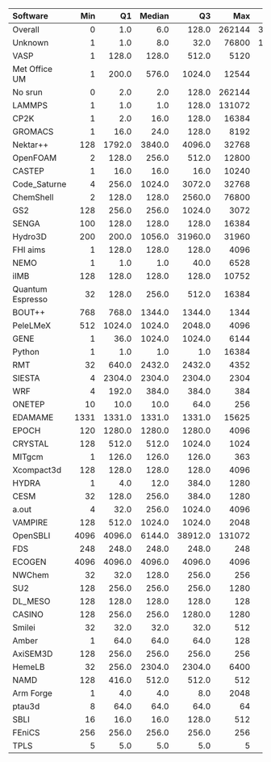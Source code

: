 | Software         |   Min |     Q1 |   Median |      Q3 |    Max |   Jobs |     Nodeh |   PercentUse |   Users |   Projects |
|:-----------------|------:|-------:|---------:|--------:|-------:|-------:|----------:|-------------:|--------:|-----------:|
| Overall          |     0 |    1.0 |      6.0 |   128.0 | 262144 | 342711 | 1453927.6 |        100.0 |     647 |        103 |
| Unknown          |     1 |    1.0 |      8.0 |    32.0 |  76800 | 116697 |  254059.8 |         17.5 |     282 |         75 |
| VASP             |     1 |  128.0 |    128.0 |   512.0 |   5120 |  19799 |  238864.0 |         16.4 |     104 |         13 |
| Met Office UM    |     1 |  200.0 |    576.0 |  1024.0 |  12544 |  10096 |  192109.5 |         13.2 |      36 |          4 |
| No srun          |     0 |    2.0 |      2.0 |   128.0 | 262144 |  20484 |  159180.4 |         10.9 |     424 |         75 |
| LAMMPS           |     1 |    1.0 |      1.0 |   128.0 | 131072 |   7476 |   96183.3 |          6.6 |      35 |         13 |
| CP2K             |     1 |    2.0 |     16.0 |   128.0 |  16384 |  29449 |   75225.4 |          5.2 |      38 |          9 |
| GROMACS          |     1 |   16.0 |     24.0 |   128.0 |   8192 |   5071 |   49411.5 |          3.4 |      27 |          4 |
| Nektar++         |   128 | 1792.0 |   3840.0 |  4096.0 |  32768 |    254 |   47340.2 |          3.3 |       9 |          2 |
| OpenFOAM         |     2 |  128.0 |    256.0 |   512.0 |  12800 |    925 |   46117.7 |          3.2 |      31 |         11 |
| CASTEP           |     1 |   16.0 |     16.0 |    16.0 |  10240 |  10172 |   34320.4 |          2.4 |      34 |          8 |
| Code_Saturne     |     4 |  256.0 |   1024.0 |  3072.0 |  32768 |     66 |   29819.8 |          2.1 |       6 |          4 |
| ChemShell        |     2 |  128.0 |    128.0 |  2560.0 |  76800 |    358 |   25579.8 |          1.8 |       8 |          3 |
| GS2              |   128 |  256.0 |    256.0 |  1024.0 |   3072 |    841 |   19921.0 |          1.4 |       5 |          2 |
| SENGA            |   100 |  128.0 |    128.0 |   128.0 |  16384 |    116 |   17590.3 |          1.2 |       4 |          3 |
| Hydro3D          |   200 |  200.0 |   1056.0 | 31960.0 |  31960 |     14 |   17208.0 |          1.2 |       4 |          2 |
| FHI aims         |     1 |  128.0 |    128.0 |   128.0 |   4096 |  16593 |   15094.0 |          1.0 |      18 |          5 |
| NEMO             |     1 |    1.0 |      1.0 |    40.0 |   6528 |   6490 |   13138.9 |          0.9 |      17 |          2 |
| iIMB             |   128 |  128.0 |    128.0 |   128.0 |  10752 |    683 |   12552.0 |          0.9 |       3 |          2 |
| Quantum Espresso |    32 |  128.0 |    256.0 |   512.0 |  16384 |   2365 |   12331.9 |          0.8 |      12 |          4 |
| BOUT++           |   768 |  768.0 |   1344.0 |  1344.0 |   1344 |     54 |   10321.5 |          0.7 |       1 |          1 |
| PeleLMeX         |   512 | 1024.0 |   1024.0 |  2048.0 |   4096 |     33 |    8797.4 |          0.6 |       2 |          1 |
| GENE             |     1 |   36.0 |   1024.0 |  1024.0 |   6144 |    367 |    8312.7 |          0.6 |      10 |          2 |
| Python           |     1 |    1.0 |      1.0 |     1.0 |  16384 |  84052 |    7785.9 |          0.5 |      32 |         17 |
| RMT              |    32 |  640.0 |   2432.0 |  2432.0 |   4352 |    115 |    7320.5 |          0.5 |       4 |          1 |
| SIESTA           |     4 | 2304.0 |   2304.0 |  2304.0 |   2304 |    289 |    7099.5 |          0.5 |       1 |          1 |
| WRF              |     4 |  192.0 |    384.0 |   384.0 |    384 |    146 |    6703.0 |          0.5 |       5 |          3 |
| ONETEP           |    10 |   10.0 |     10.0 |    64.0 |    256 |    409 |    5389.2 |          0.4 |       7 |          1 |
| EDAMAME          |  1331 | 1331.0 |   1331.0 |  1331.0 |  15625 |     52 |    4875.7 |          0.3 |       2 |          1 |
| EPOCH            |   120 | 1280.0 |   1280.0 |  1280.0 |   4096 |    344 |    4871.3 |          0.3 |       5 |          1 |
| CRYSTAL          |   128 |  512.0 |    512.0 |  1024.0 |   1024 |    128 |    4528.2 |          0.3 |       2 |          2 |
| MITgcm           |     1 |  126.0 |    126.0 |   126.0 |    363 |   5811 |    3934.7 |          0.3 |      10 |          3 |
| Xcompact3d       |   128 |  128.0 |    128.0 |   128.0 |   4096 |    101 |    3199.6 |          0.2 |       5 |          3 |
| HYDRA            |     1 |    4.0 |     12.0 |   384.0 |   1280 |    389 |    2986.7 |          0.2 |       8 |          6 |
| CESM             |    32 |  128.0 |    256.0 |   384.0 |   1280 |     98 |    2820.4 |          0.2 |       8 |          2 |
| a.out            |     4 |   32.0 |    256.0 |  1024.0 |   4096 |    185 |    1850.7 |          0.1 |       6 |          4 |
| VAMPIRE          |   128 |  512.0 |   1024.0 |  1024.0 |   2048 |     93 |    1762.9 |          0.1 |       5 |          3 |
| OpenSBLI         |  4096 | 4096.0 |   6144.0 | 38912.0 | 131072 |      4 |    1454.5 |          0.1 |       2 |          2 |
| FDS              |   248 |  248.0 |    248.0 |   248.0 |    248 |     20 |     952.6 |          0.1 |       1 |          1 |
| ECOGEN           |  4096 | 4096.0 |   4096.0 |  4096.0 |   4096 |      2 |     777.1 |          0.1 |       1 |          1 |
| NWChem           |    32 |   32.0 |    128.0 |   256.0 |    256 |   1374 |     775.1 |          0.1 |       7 |          3 |
| SU2              |   128 |  256.0 |    256.0 |   256.0 |   1280 |    140 |     715.9 |          0.0 |       3 |          1 |
| DL_MESO          |   128 |  128.0 |    128.0 |   128.0 |    128 |     10 |     204.0 |          0.0 |       1 |          1 |
| CASINO           |   128 |  256.0 |    256.0 |  1280.0 |   1280 |     20 |     125.3 |          0.0 |       1 |          1 |
| Smilei           |    32 |   32.0 |     32.0 |    32.0 |    512 |     71 |      91.4 |          0.0 |       2 |          1 |
| Amber            |     1 |   64.0 |     64.0 |    64.0 |    128 |     60 |      76.4 |          0.0 |       2 |          1 |
| AxiSEM3D         |   128 |  256.0 |    256.0 |   256.0 |    256 |     95 |      73.6 |          0.0 |       1 |          1 |
| HemeLB           |    32 |  256.0 |   2304.0 |  2304.0 |   6400 |     18 |      31.0 |          0.0 |       1 |          1 |
| NAMD             |   128 |  416.0 |    512.0 |   512.0 |    512 |      4 |      25.1 |          0.0 |       2 |          2 |
| Arm Forge        |     1 |    4.0 |      4.0 |     8.0 |   2048 |     93 |      10.7 |          0.0 |       7 |          6 |
| ptau3d           |     8 |   64.0 |     64.0 |    64.0 |     64 |     55 |       6.8 |          0.0 |       1 |          1 |
| SBLI             |    16 |   16.0 |     16.0 |   128.0 |    512 |    121 |       0.5 |          0.0 |       2 |          1 |
| FEniCS           |   256 |  256.0 |    256.0 |   256.0 |    256 |      1 |       0.0 |          0.0 |       1 |          1 |
| TPLS             |     5 |    5.0 |      5.0 |     5.0 |      5 |      8 |       0.0 |          0.0 |       1 |          1 |